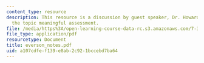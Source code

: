 ```yaml
---
content_type: resource
description: This resource is a discussion by guest speaker, Dr. Howard Everson on
  the topic meaningful assessment.
file: /media/https%3A/open-learning-course-data-rc.s3.amazonaws.com/7-391-concept-centered-teaching-fall-2005/a107cdfef139e8ab2c921bccebd7ba64_everson_notes.pdf
file_type: application/pdf
resourcetype: Document
title: everson_notes.pdf
uid: a107cdfe-f139-e8ab-2c92-1bccebd7ba64
---
```

